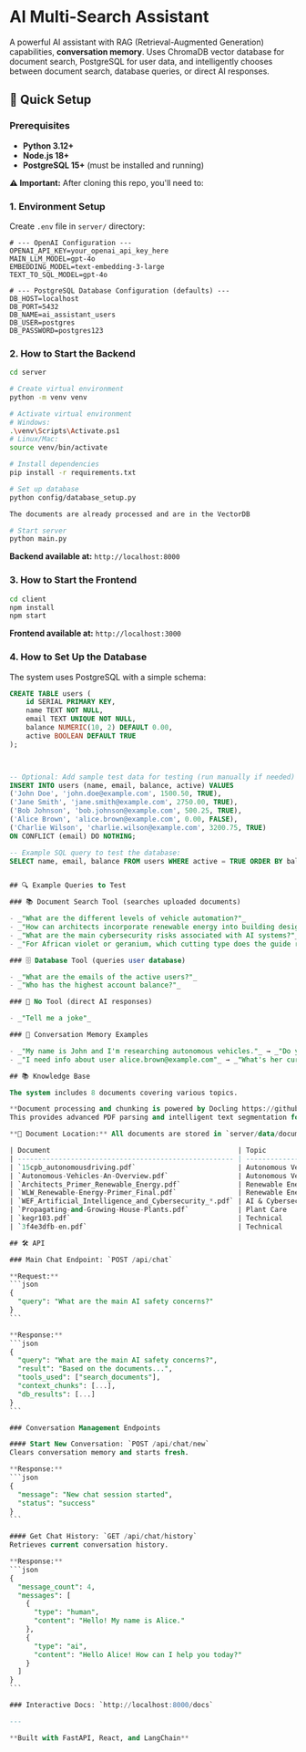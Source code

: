# AI Multi-Search Assistant

A powerful AI assistant with RAG (Retrieval-Augmented Generation) capabilities, **conversation memory**. Uses ChromaDB vector database for document search, PostgreSQL for user data, and intelligently chooses between document search, database queries, or direct AI responses.

## 🚀 Quick Setup

### Prerequisites

- **Python 3.12+**
- **Node.js 18+**
- **PostgreSQL 15+** (must be installed and running)

**⚠️ Important:** After cloning this repo, you'll need to:

### 1. Environment Setup

Create `.env` file in `server/` directory:

```env
# --- OpenAI Configuration ---
OPENAI_API_KEY=your_openai_api_key_here
MAIN_LLM_MODEL=gpt-4o
EMBEDDING_MODEL=text-embedding-3-large
TEXT_TO_SQL_MODEL=gpt-4o

# --- PostgreSQL Database Configuration (defaults) ---
DB_HOST=localhost
DB_PORT=5432
DB_NAME=ai_assistant_users
DB_USER=postgres
DB_PASSWORD=postgres123
```

### 2. How to Start the Backend

```bash
cd server

# Create virtual environment
python -m venv venv

# Activate virtual environment
# Windows:
.\venv\Scripts\Activate.ps1
# Linux/Mac:
source venv/bin/activate

# Install dependencies
pip install -r requirements.txt

# Set up database
python config/database_setup.py

The documents are already processed and are in the VectorDB

# Start server
python main.py
```

**Backend available at:** `http://localhost:8000`

### 3. How to Start the Frontend

```bash
cd client
npm install
npm start
```

**Frontend available at:** `http://localhost:3000`

### 4. How to Set Up the Database

The system uses PostgreSQL with a simple schema:

````sql
CREATE TABLE users (
    id SERIAL PRIMARY KEY,
    name TEXT NOT NULL,
    email TEXT UNIQUE NOT NULL,
    balance NUMERIC(10, 2) DEFAULT 0.00,
    active BOOLEAN DEFAULT TRUE
);



-- Optional: Add sample test data for testing (run manually if needed)
INSERT INTO users (name, email, balance, active) VALUES
('John Doe', 'john.doe@example.com', 1500.50, TRUE),
('Jane Smith', 'jane.smith@example.com', 2750.00, TRUE),
('Bob Johnson', 'bob.johnson@example.com', 500.25, TRUE),
('Alice Brown', 'alice.brown@example.com', 0.00, FALSE),
('Charlie Wilson', 'charlie.wilson@example.com', 3200.75, TRUE)
ON CONFLICT (email) DO NOTHING;

-- Example SQL query to test the database:
SELECT name, email, balance FROM users WHERE active = TRUE ORDER BY balance DESC;


## 🔍 Example Queries to Test

### 📚 Document Search Tool (searches uploaded documents)

- _"What are the different levels of vehicle automation?"_
- _"How can architects incorporate renewable energy into building design?"_
- _"What are the main cybersecurity risks associated with AI systems?"_
- _"For African violet or geranium, which cutting type does the guide recommend and what after‑care steps ensure successful rooting?"_

### 🗄️ Database Tool (queries user database)

- _"What are the emails of the active users?"_
- _"Who has the highest account balance?"_

### 💬 No Tool (direct AI responses)

- _"Tell me a joke"_

### 🧠 Conversation Memory Examples

- _"My name is John and I'm researching autonomous vehicles."_ → _"Do you remember my name?"_ → _"What safety features did you mention earlier?"_
- _"I need info about user alice.brown@example.com"_ → _"What's her current status?"_ → _"How does that compare to other users?"_

## 📚 Knowledge Base

The system includes 8 documents covering various topics.

**Document processing and chunking is powered by Docling https://github.com/DS4SD/docling**.
This provides advanced PDF parsing and intelligent text segmentation for optimal retrieval performance.

**📁 Document Location:** All documents are stored in `server/data/documents/` directory.

| Document                                              | Topic               | Description                 |
| ----------------------------------------------------- | ------------------- | --------------------------- |
| `15cpb_autonomousdriving.pdf`                         | Autonomous Vehicles | Self-driving car technology |
| `Autonomous-Vehicles-An-Overview.pdf`                 | Autonomous Vehicles | Vehicle systems overview    |
| `Architects_Primer_Renewable_Energy.pdf`              | Renewable Energy    | Energy integration guide    |
| `WLW_Renewable-Energy-Primer_Final.pdf`               | Renewable Energy    | Energy systems              |
| `WEF_Artificial_Intelligence_and_Cybersecurity_*.pdf` | AI & Cybersecurity  | Security risks/rewards      |
| `Propagating-and-Growing-House-Plants.pdf`            | Plant Care          | Plant propagation guide     |
| `kegr103.pdf`                                         | Technical           | Engineering specs           |
| `3f4e3dfb-en.pdf`                                     | Technical           | Reference material          |

## 🛠️ API

### Main Chat Endpoint: `POST /api/chat`

**Request:**
```json
{
  "query": "What are the main AI safety concerns?"
}
```

**Response:**
```json
{
  "query": "What are the main AI safety concerns?",
  "result": "Based on the documents...",
  "tools_used": ["search_documents"],
  "context_chunks": [...],
  "db_results": [...]
}
```

### Conversation Management Endpoints

#### Start New Conversation: `POST /api/chat/new`
Clears conversation memory and starts fresh.

**Response:**
```json
{
  "message": "New chat session started",
  "status": "success"
}
```

#### Get Chat History: `GET /api/chat/history`
Retrieves current conversation history.

**Response:**
```json
{
  "message_count": 4,
  "messages": [
    {
      "type": "human",
      "content": "Hello! My name is Alice."
    },
    {
      "type": "ai",
      "content": "Hello Alice! How can I help you today?"
    }
  ]
}
```

### Interactive Docs: `http://localhost:8000/docs`

---

**Built with FastAPI, React, and LangChain**
````
